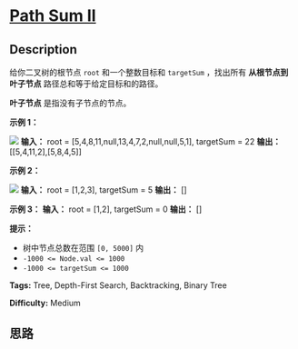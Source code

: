 # [Path Sum II][title]

## Description

给你二叉树的根节点 `root` 和一个整数目标和 `targetSum` ，找出所有 **从根节点到叶子节点** 路径总和等于给定目标和的路径。

**叶子节点** 是指没有子节点的节点。

**示例 1：**

![](https://assets.leetcode.com/uploads/2021/01/18/pathsumii1.jpg)
            **输入：** root = [5,4,8,11,null,13,4,7,2,null,null,5,1], targetSum = 22    **输出：** [[5,4,11,2],[5,8,4,5]]    

**示例 2：**

![](https://assets.leetcode.com/uploads/2021/01/18/pathsum2.jpg)
            **输入：** root = [1,2,3], targetSum = 5    **输出：** []    

**示例 3：**
            **输入：** root = [1,2], targetSum = 0    **输出：** []    

**提示：**

  * 树中节点总数在范围 `[0, 5000]` 内
  * `-1000 <= Node.val <= 1000`
  * `-1000 <= targetSum <= 1000`


**Tags:** Tree, Depth-First Search, Backtracking, Binary Tree

**Difficulty:** Medium

## 思路

[title]: https://leetcode-cn.com/problems/path-sum-ii
